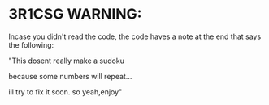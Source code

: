 # 3R1CSG WARNING:
Incase you didn't read the code, 
the code haves a note at the end 
that says the following:

"This dosent really make a sudoku

because some numbers will repeat...

ill try to fix it soon. so yeah,enjoy" 
